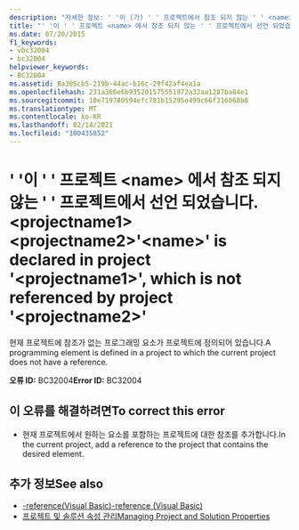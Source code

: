 ```yaml
---
description: "자세한 정보: ' '이 (가) ' ' 프로젝트에서 참조 되지 않는 ' ' <name> 프로젝트에서 선언 되었습니다. <projectname1> <projectname2>"
title: "' '이 ' ' 프로젝트 <name> 에서 참조 되지 않는 ' ' 프로젝트에서 선언 되었습니다. <projectname1> <projectname2>"
ms.date: 07/20/2015
f1_keywords:
- vbc32004
- bc32004
helpviewer_keywords:
- BC32004
ms.assetid: 8a305cb5-219b-44ac-b16c-29f42af4ea1a
ms.openlocfilehash: 231a366e6b935201575551972a32aa1287ba84e1
ms.sourcegitcommit: 10e719780594efc781b15295e499c66f316068b8
ms.translationtype: MT
ms.contentlocale: ko-KR
ms.lasthandoff: 02/14/2021
ms.locfileid: "100435852"
---
```

# <a name="name-is-declared-in-project-projectname1-which-is-not-referenced-by-project-projectname2"></a><span data-ttu-id="b476f-103">' '이 ' ' 프로젝트 \<name> 에서 참조 되지 않는 ' ' 프로젝트에서 선언 되었습니다. \<projectname1> \<projectname2></span><span class="sxs-lookup"><span data-stu-id="b476f-103">'\<name>' is declared in project '\<projectname1>', which is not referenced by project '\<projectname2>'</span></span>

<span data-ttu-id="b476f-104">현재 프로젝트에 참조가 없는 프로그래밍 요소가 프로젝트에 정의되어 있습니다.</span><span class="sxs-lookup"><span data-stu-id="b476f-104">A programming element is defined in a project to which the current project does not have a reference.</span></span>  
  
 <span data-ttu-id="b476f-105">**오류 ID:** BC32004</span><span class="sxs-lookup"><span data-stu-id="b476f-105">**Error ID:** BC32004</span></span>  
  
## <a name="to-correct-this-error"></a><span data-ttu-id="b476f-106">이 오류를 해결하려면</span><span class="sxs-lookup"><span data-stu-id="b476f-106">To correct this error</span></span>  
  
- <span data-ttu-id="b476f-107">현재 프로젝트에서 원하는 요소를 포함하는 프로젝트에 대한 참조를 추가합니다.</span><span class="sxs-lookup"><span data-stu-id="b476f-107">In the current project, add a reference to the project that contains the desired element.</span></span>  
  
## <a name="see-also"></a><span data-ttu-id="b476f-108">추가 정보</span><span class="sxs-lookup"><span data-stu-id="b476f-108">See also</span></span>

- [<span data-ttu-id="b476f-109">-reference(Visual Basic)</span><span class="sxs-lookup"><span data-stu-id="b476f-109">-reference (Visual Basic)</span></span>](../reference/command-line-compiler/reference.md)
- [<span data-ttu-id="b476f-110">프로젝트 및 솔루션 속성 관리</span><span class="sxs-lookup"><span data-stu-id="b476f-110">Managing Project and Solution Properties</span></span>](/visualstudio/ide/managing-project-and-solution-properties)
